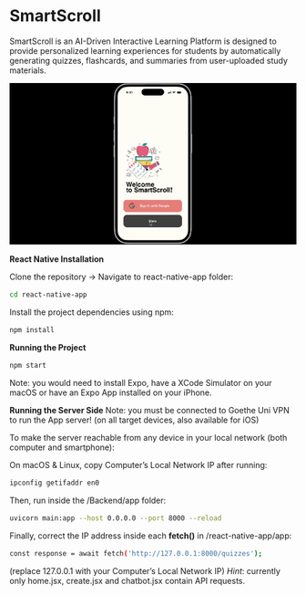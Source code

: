 # SmartScroll
SmartScroll is an AI-Driven Interactive Learning Platform is designed to provide personalized
learning experiences for students by automatically generating quizzes,
flashcards, and summaries from user-uploaded study materials.

![SmartScroll Mock-Up](SmartScroll_gif_mockup_2.gif)

**React Native Installation**

Clone the repository -> Navigate to react-native-app folder:

```bash
cd react-native-app
```

Install the project dependencies using npm:

```bash
npm install
```

**Running the Project**

```bash
npm start
```
Note: you would need to install Expo, have a XCode Simulator on your macOS or have an Expo App installed on your iPhone.

**Running the Server Side** 
Note: you must be connected to Goethe Uni VPN to run the App server! (on all target devices, also available for iOS) 

To make the server reachable from any device in your local network (both computer and smartphone):

On macOS & Linux, copy Computer’s Local Network IP after running:
```bash
ipconfig getifaddr en0
```

Then, run inside the /Backend/app folder:
```bash
uvicorn main:app --host 0.0.0.0 --port 8000 --reload
```

Finally, correct the IP address inside each **fetch()** in /react-native-app/app:
```bash
const response = await fetch('http://127.0.0.1:8000/quizzes');
```
(replace 127.0.0.1 with your Computer’s Local Network IP)
*Hint*: currently only home.jsx, create.jsx and chatbot.jsx contain API requests.